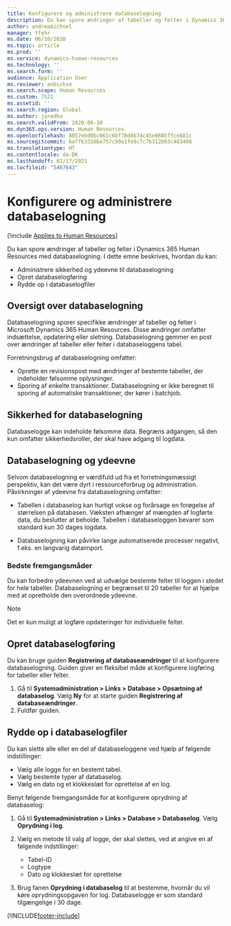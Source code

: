 ```yaml
---
title: Konfigurere og administrere databaselogning
description: Du kan spore ændringer af tabeller og felter i Dynamics 365 Human Resources med databaselogning.
author: andreabichsel
manager: tfehr
ms.date: 06/10/2020
ms.topic: article
ms.prod: ''
ms.service: dynamics-human-resources
ms.technology: ''
ms.search.form: ''
audience: Application User
ms.reviewer: anbichse
ms.search.scope: Human Resources
ms.custom: 7521
ms.assetid: ''
ms.search.region: Global
ms.author: jaredha
ms.search.validFrom: 2020-06-10
ms.dyn365.ops.version: Human Resources
ms.openlocfilehash: 8057ebd0bc061c6bf78d8674c45e0885ffce681c
ms.sourcegitcommit: 6affb3316be757c99e1fe9c7c7b312b93c483408
ms.translationtype: HT
ms.contentlocale: da-DK
ms.lasthandoff: 02/17/2021
ms.locfileid: "5467643"
---
```

# <a name="configure-and-manage-database-logging"></a>Konfigurere og administrere databaselogning

[!include [Applies to Human Resources](../includes/applies-to-hr.md)]

Du kan spore ændringer af tabeller og felter i Dynamics 365 Human Resources med databaselogning. I dette emne beskrives, hvordan du kan:

- Administrere sikkerhed og ydeevne til databaselogning
- Opret databaselogføring
- Rydde op i databaselogfiler

## <a name="overview-of-database-logging"></a>Oversigt over databaselogning

Databaselogning sporer specifikke ændringer af tabeller og felter i Microsoft Dynamics 365 Human Resources. Disse ændringer omfatter indsættelse, opdatering eller sletning. Databaselogning gemmer en post over ændringer af tabeller eller felter i databaseloggens tabel.

Forretningsbrug af databaselogning omfatter:

- Oprette en revisionspost med ændringer af bestemte tabeller, der indeholder følsomme oplysninger.
- Sporing af enkelte transaktioner. Databaselogning er ikke beregnet til sporing af automatiske transaktioner, der kører i batchjob.

## <a name="security-for-database-logging"></a>Sikkerhed for databaselogning

Databaselogge kan indeholde følsomme data. Begræns adgangen, så den kun omfatter sikkerhedsroller, der skal have adgang til logdata.

## <a name="database-logging-and-performance"></a>Databaselogning og ydeevne

Selvom databaselogning er værdifuld ud fra et forretningsmæssigt perspektiv, kan det være dyrt i ressourceforbrug og administration. Påvirkninger af ydeevne fra databaselogning omfatter:

- Tabellen i databaselog kan hurtigt vokse og forårsage en forøgelse af størrelsen på databasen. Væksten afhænger af mængden af logførte data, du beslutter at beholde. Tabellen i databaseloggen bevarer som standard kun 30 dages logdata. 

- Databaselogning kan påvirke lange automatiserede processer negativt, f.eks. en langvarig dataimport.

### <a name="best-practices"></a>Bedste fremgangsmåder

Du kan forbedre ydeevnen ved at udvælge bestemte felter til loggen i stedet for hele tabeller. Databaselogning er begrænset til 20 tabeller for at hjælpe med at opretholde den overordnede ydeevne.

> [!NOTE]
> Det er kun muligt at logføre opdateringer for individuelle felter.

## <a name="set-up-database-logging"></a>Opret databaselogføring

Du kan bruge guiden **Registrering af databaseændringer** til at konfigurere databaselogning. Guiden giver en fleksibel måde at konfigurere logføring for tabeller eller felter.

1. Gå til **Systemadministration > Links > Database > Opsætning af databaselog**. Vælg **Ny** for at starte guiden **Registrering af databaseændringer**.
2. Fuldfør guiden.

## <a name="clean-up-database-logs"></a>Rydde op i databaselogfiler

Du kan slette alle eller en del af databaseloggene ved hjælp af følgende indstillinger:

- Vælg alle logge for en bestemt tabel.
- Vælg bestemte typer af databaselog.
- Vælg en dato og et klokkeslæt for oprettelse af en log.

Benyt følgende fremgangsmåde for at konfigurere oprydning af databaselog: 

1. Gå til **Systemadministration > Links > Database > Databaselog**. Vælg **Oprydning i log**.

2. Vælg en metode til valg af logge, der skal slettes, ved at angive en af følgende indstillinger:

   - Tabel-ID
   - Logtype
   - Dato og klokkeslæt for oprettelse

3. Brug fanen **Oprydning i databaselog** til at bestemme, hvornår du vil køre oprydningsopgaven for log. Databaselogge er som standard tilgængelige i 30 dage.


[!INCLUDE[footer-include](../includes/footer-banner.md)]